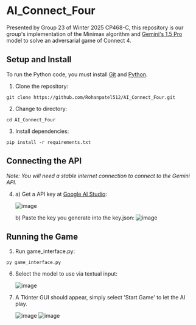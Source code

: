 # AI_Connect_Four
Presented by Group 23 of Winter 2025 CP468-C, this repository is our group's implementation of the Minimax algorithm and [Gemini's 1.5 Pro](https://ai.google.dev/gemini-api/docs/models#gemini-1.5-pro) model to solve an adversarial game of Connect 4.

## Setup and Install
To run the Python code, you must install [Git](https://git-scm.com/downloads) and [Python](https://www.python.org/).


1. Clone the repository:
```shell
git clone https://github.com/Rohanpatel512/AI_Connect_Four.git
```

2. Change to directory:
```shell
cd AI_Connect_Four
```

3. Install dependencies:
```shell
pip install -r requirements.txt
```

## Connecting the API
*Note: You will need a stable internet connection to connect to the Gemini API.*

4. a) Get a API key at [Google AI Studio](https://aistudio.google.com/):
   
    ![image](https://github.com/user-attachments/assets/844e1816-4920-4670-8ef1-25c71dae8083)

   b) Paste the key you generate into the key.json:
    ![image](https://github.com/user-attachments/assets/4806655c-4df2-45ca-aa13-0c634a664ec6)

## Running the Game

5. Run game_interface.py:
```shell
py game_interface.py
```

6. Select the model to use via textual input:

    ![image](https://github.com/user-attachments/assets/f02f2fc4-99c1-42b9-b6ba-c5c74a0c650e)

7. A Tkinter GUI should appear, simply select 'Start Game' to let the AI play.

    ![image](https://github.com/user-attachments/assets/49fa4915-a948-4fbe-bcef-b7c2224d82df)
    ![image](https://github.com/user-attachments/assets/ac9fd628-9352-4e8a-94db-a3eac5453230)
